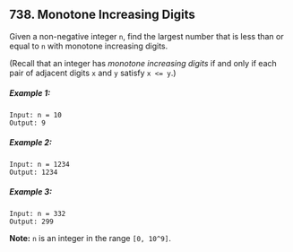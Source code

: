 ## 738. Monotone Increasing Digits

Given a non-negative integer ```n```, find the largest number that is less than or equal to ```n``` with monotone increasing digits.

(Recall that an integer has *monotone increasing digits* if and only if each pair of adjacent digits ```x``` and ```y``` satisfy ```x <= y```.)

##### Example 1:
```
Input: n = 10
Output: 9
```
##### Example 2:
```
Input: n = 1234
Output: 1234
```
##### Example 3:
```
Input: n = 332
Output: 299
```

**Note:** ```n``` is an integer in the range ```[0, 10^9]```.